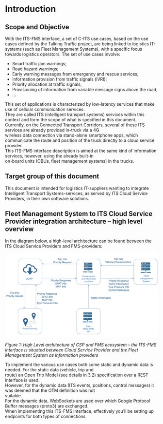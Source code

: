 # Introduction
## Scope and Objective

With the ITS-FMS interface, a set of C-ITS use cases, based on the use cases defined by the Talking Traffic project, are  being linked to logistics IT-systems (such as Fleet Management Systems), with a specific focus towards logistics operators. 
The set of use cases involve:  

* Smart traffic jam warnings;  
* Road hazard warnings;  
* Early warning messages from emergency and rescue services;  
* Information provision from traffic signals (iVRI);  
* Priority allocation at traffic signals;  
* Provisioning of information from variable message signs above the road;  
* ...  

This set of applications is characterized by low-latency services that make use of cellular communication services.  
They are called ITS (intelligent transport systems) services within this context and form the scope of what is specified in 
this document.  
Currently, on the Connected Transport Corridors, several of these ITS services are already provided in-truck via a 4G  
wireless data connection via stand-alone smartphone apps, which communicate the route and position of the truck directly to 
a cloud service provider.  
This ITS-FMS interface description is aimed at the same kind of information services, however, using the already built-in  
on-board units (OBUs, fleet management systems) in the trucks.  

## Target group of this document  

This document is intended for logistics IT-suppliers wanting to integrate Intelligent Transport Systems-services, as served by ITS Cloud Service Providers, in their own software solutions.  

## Fleet Management System to ITS Cloud Service Provider integration architecture – high level overview  

In the diagram below, a high-level architecture can be found between the ITS Cloud Service Providers and FMS-providers:  

![Architecture of CSP](/images/ArchitectureCSP-FMS.png "Architecture CSP-FMS")

*Figure 1: High Level architecture of CSP and FMS ecosystem – the ITS-FMS interface is situated between Cloud Service Provider and the Fleet Management System as information providers*  

To implement the various use cases both some static and dynamic data is needed. For the static data (vehicle, trip and  
route) an Open Trip Model (see details in 3.2) specification over a REST interface is used.  
However, for the dynamic data (ITS events, positions, control messages) it was deemed that the OTM definition was not  
suitable.  
For the dynamic data, WebSockets are used over which Google Protocol Buffer messages (proto3) are exchanged.  
When implementing this ITS-FMS interface, effectively you’ll be setting up endpoints for both types of connections.  
